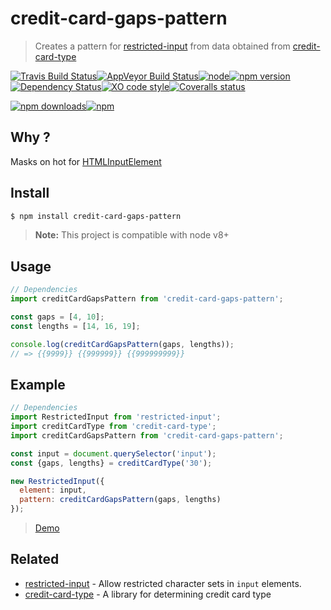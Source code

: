 # credit-card-gaps-pattern

> Creates a pattern for [restricted-input](https://github.com/braintree/restricted-input) from data obtained from [credit-card-type](https://github.com/braintree/credit-card-type)

[![Travis Build Status](https://img.shields.io/travis/Scrum/credit-card-gaps-pattern/master.svg?style=flat-square&label=unix)](https://travis-ci.org/Scrum/credit-card-gaps-pattern)[![AppVeyor Build Status](https://img.shields.io/appveyor/ci/GitScrum/credit-card-gaps-pattern/master.svg?style=flat-square&label=windows)](https://ci.appveyor.com/project/GitScrum/credit-card-gaps-pattern)[![node](https://img.shields.io/node/v/credit-card-gaps-pattern.svg?style=flat-square)]()[![npm version](https://img.shields.io/npm/v/credit-card-gaps-pattern.svg?style=flat-square)](https://www.npmjs.com/package/credit-card-gaps-pattern)[![Dependency Status](https://david-dm.org/Scrum/credit-card-gaps-pattern.svg?style=flat-square)](https://david-dm.org/Scrum/credit-card-gaps-pattern)[![XO code style](https://img.shields.io/badge/code_style-XO-5ed9c7.svg?style=flat-square)](https://github.com/sindresorhus/xo)[![Coveralls status](https://img.shields.io/coveralls/Scrum/credit-card-gaps-pattern.svg?style=flat-square)](https://coveralls.io/r/Scrum/credit-card-gaps-pattern)

[![npm downloads](https://img.shields.io/npm/dm/credit-card-gaps-pattern.svg?style=flat-square)](https://www.npmjs.com/package/credit-card-gaps-pattern)[![npm](https://img.shields.io/npm/dt/credit-card-gaps-pattern.svg?style=flat-square)](https://www.npmjs.com/package/credit-card-gaps-pattern)

## Why ?
Masks on hot for [HTMLInputElement](https://developer.mozilla.org/ru/docs/Web/API/HTMLInputElement)

## Install

```bash
$ npm install credit-card-gaps-pattern 
```

> **Note:** This project is compatible with node v8+

## Usage

```js
// Dependencies
import creditCardGapsPattern from 'credit-card-gaps-pattern';

const gaps = [4, 10];
const lengths = [14, 16, 19];

console.log(creditCardGapsPattern(gaps, lengths));
// => {{9999}} {{999999}} {{999999999}}
```

## Example
```js
// Dependencies
import RestrictedInput from 'restricted-input';
import creditCardType from 'credit-card-type';
import creditCardGapsPattern from 'credit-card-gaps-pattern';

const input = document.querySelector('input');
const {gaps, lengths} = creditCardType('30');

new RestrictedInput({
  element: input,
  pattern: creditCardGapsPattern(gaps, lengths)
});
```
> [Demo](https://scrum.github.io/credit-card-gaps-pattern/)

## Related

- [restricted-input](https://github.com/braintree/restricted-input) - Allow restricted character sets in `input` elements.
- [credit-card-type](https://github.com/braintree/credit-card-type) - A library for determining credit card type 
